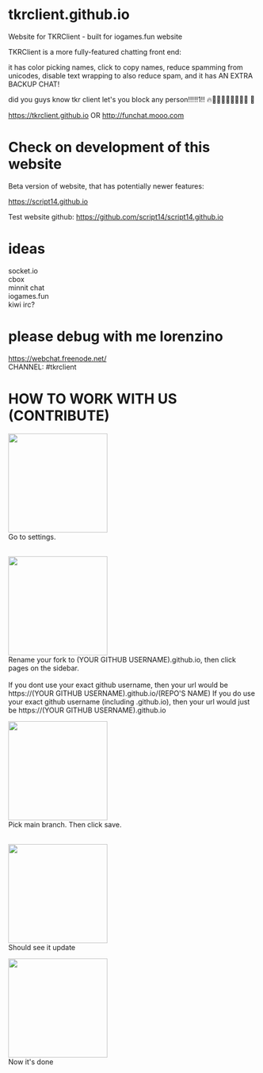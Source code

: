 <!-- testing -->
# tkrclient.github.io
Website for TKRClient - built for iogames.fun website

TKRClient is a more fully-featured chatting front end:

it has color picking names, click to copy names, reduce spamming from unicodes, disable text wrapping to also reduce spam, and it has AN EXTRA BACKUP CHAT!

did you guys know tkr client let's you block any person!!!!!1!! 🔥💯💯💯🥵🥵🥵🥵🥵 🥶

https://tkrclient.github.io OR http://funchat.mooo.com

# Check on development of this website
Beta version of website, that has potentially newer features:

https://script14.github.io

Test website github:
https://github.com/script14/script14.github.io

# ideas
socket.io <br>
cbox <br>
minnit chat <br>
iogames.fun <br>
kiwi irc?

# please debug with me lorenzino 
https://webchat.freenode.net/ <br>
CHANNEL: #tkrclient

# HOW TO WORK WITH US (CONTRIBUTE)
<img src="https://github.com/tkrclient/tkrclient.github.io/assets/170660737/8d595092-33ba-4a30-86ec-bf596a99d851" width="200px"><br>
Go to settings.<br><br>

<img src="https://github.com/tkrclient/tkrclient.github.io/assets/170660737/76797e70-a0ea-4cfc-9538-3b19ed9fcdb9" width="200px"><br>
Rename your fork to (YOUR GITHUB USERNAME).github.io, then click pages on the sidebar.<br><br>
If you dont use your exact github username, then your url would be https://(YOUR GITHUB USERNAME).github.io/(REPO'S NAME)
If you do use your exact github username (including .github.io), then your url would just be https://(YOUR GITHUB USERNAME).github.io

<img src="https://github.com/tkrclient/tkrclient.github.io/assets/170660737/02847135-0cfe-4aae-aaf5-48311cd98d17" width="200px"><br>
Pick main branch. Then click save.<br><br>

<img src="https://github.com/tkrclient/tkrclient.github.io/assets/170660737/59caf8c6-ef37-4a11-b722-822e0d8e0470" width="200px"><br>
Should see it update

<img src="https://github.com/tkrclient/tkrclient.github.io/assets/170660737/09cc111e-b815-4ee8-a758-d1169dcb639d" width="200px"><br>
Now it's done
